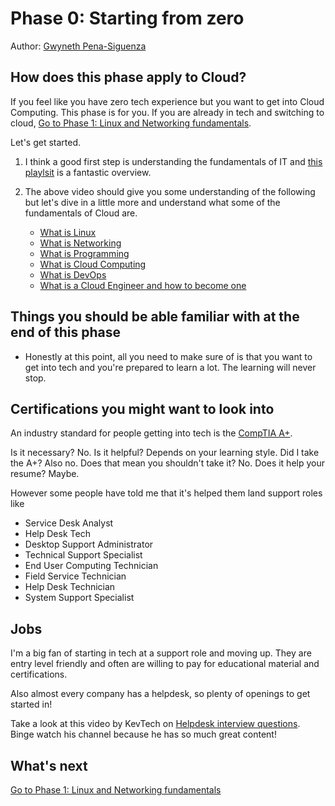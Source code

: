 # Phase 0: Starting from zero

Author: [Gwyneth Pena-Siguenza](https://twitter.com/madebygps)

## How does this phase apply to Cloud?

If you feel like you have zero tech experience but you want to get into Cloud Computing. This phase is for you. If you are already in tech and switching to cloud, 
[Go to Phase 1: Linux and Networking fundamentals](../phase1/README.md).


Let's get started. 

1. I think a good first step is understanding the fundamentals of IT and [this playlsit](https://www.youtube.com/playlist?list=PLG49S3nxzAnlGHY8ObL8DiyP3AIu9vd3K) is a fantastic overview.

2. The above video should give you some understanding of the following but let's dive in a little more and understand what some of the fundamentals of Cloud are.

   - [What is Linux](https://youtu.be/PwugmcN1hf8)
   - [What is Networking](https://youtu.be/3QhU9jd03a0)
   - [What is Programming](https://youtu.be/ifo76VyrBYo)
   - [What is Cloud Computing](https://youtu.be/eZLcyTxi8ZI)
   - [What is DevOps](https://youtu.be/9pZ2xmsSDdo/)
   - [What is a Cloud Engineer and how to become one](https://youtu.be/7i1WMGxyt4Q)


## Things you should be able familiar with at the end of this phase

- Honestly at this point, all you need to make sure of is that you want to get into tech and you're prepared to learn a lot. The learning will never stop.


## Certifications you might want to look into 

An industry standard for people getting into tech is the [CompTIA A+](https://www.comptia.org/certifications/a).

Is it necessary? No. Is it helpful? Depends on your learning style. Did I take the A+? Also no. Does that mean you shouldn't take it? No. Does it help your resume? Maybe.

However some people have told me that it's helped them land support roles like 

- Service Desk Analyst
- Help Desk Tech
- Desktop Support Administrator
- Technical Support Specialist
- End User Computing Technician
- Field Service Technician
- Help Desk Technician 
- System Support Specialist

## Jobs

I'm a big fan of starting in tech at a support role and moving up. They are entry level friendly and often are willing to pay for educational material and certifications. 

Also almost every company has a helpdesk, so plenty of openings to get started in!

Take a look at this video by KevTech on [Helpdesk interview questions](https://youtu.be/McxVgoQaCpU). Binge watch his channel because he has so much great content!

## What's next


[Go to Phase 1: Linux and Networking fundamentals](../phase1/README.md)
